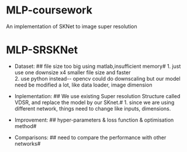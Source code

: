 # MLP-coursework
An implementation of SKNet to image super resolution

# MLP-SRSKNet


* Dataset:    ## file size too big using matlab,insufficient memory#
                   1. just use one downsize x4 smaller file size and faster  
                   2. use python instead-- opencv could do downscaling but our model need be modified a lot, like data loader, image dimension
                   
* Inplementation:      ## We use existing Super resolution Structure called VDSR, and replace the model by our SKnet.#
                   1. since we are using different network, things need to change like inputs, dimensions. 
* Improvement:    ## hyper-parameters & loss function & optimisation method#
* Comparisons:    ## need to compare the performance with other networks#
